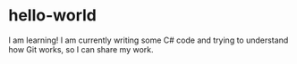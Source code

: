 # hello-world
I am learning!
I am currently writing some C# code and trying to understand how Git works, so I can share my work.
